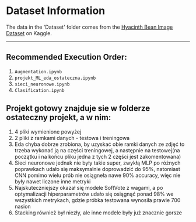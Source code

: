 # Dataset Information

The data in the 'Dataset' folder comes from the [Hyacinth Bean Image Dataset](https://www.kaggle.com/datasets/pratikgorde/hyacinth-bean-image-dataset) on Kaggle.

---

## Recommended Execution Order:

1) `Augmentation.ipynb`
2) `projekt_ML_eda_ostateczna.ipynb`
3) `sieci_neuronowe.ipynb`
4) `Clasification.ipynb`
## Projekt gotowy znajduje sie w folderze ostateczny projekt, a w nim:
1) 4 pliki wymienione powyżej
2) 2 pliki z ramkami danych - testowa i treningowa
3) Eda chyba dobrze zrobiona, by uzyskać obie ramki danych ze zdjęć to trzeba wykonać ją na części treningowej, a następnie na testowej(na początku i na końcu pliku jedna z tych 2 części jest zakomentowana)
4) Sieci neuronowe jednak nie były takie super, zwykłą MLP po różnych poprawkach udało się maksymalnie doprowadzić do 95%, natomiast CNN pomimo wielu prób nie osiągneła nawe 90% accuracy, więc nie były nawet liczone inne metryki
5) Najskuteczniejszy okazał się modele SoftVote z wagami, a po optymalizacji hiperparametrów udało się osiągnąć ponad 98% we wszystkich metrykach, gdzie próbka testowana wynosiła prawie 700 nasion
6) Stacking również był niezły, ale inne modele były już znacznie gorsze


